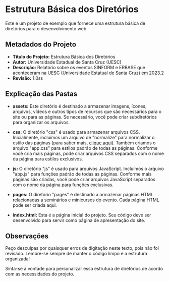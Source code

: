 # Estrutura Básica dos Diretórios

Este é um projeto de exemplo que fornece uma estrutura básica de diretórios para o desenvolvimento web.

## Metadados do Projeto

- **Título do Projeto:** Estrutura Básica dos Diretórios
- **Autor:** Universidade Estadual de Santa Cruz (UESC)
- **Descrição:** Relatório sobre os eventos SINFORM e ERBASE que aconteceram na UESC (Universidade Estatual de Santa Cruz) em 2023.2
- **Revisão:** 1.0ss

## Explicação das Pastas

- **assets:** Este diretório é destinado a armazenar imagens, ícones, arquivos, vídeos e outros tipos de recursos que são necessários para o site ou para as páginas. Se necessário, você pode criar subdiretórios para organizar os arquivos.

- **css:** O diretório "css" é usado para armazenar arquivos CSS. Inicialmente, incluímos um arquivo de "normalize" para normalizar o estilo das páginas (para saber mais, [clique aqui](https://www.alura.com.br/artigos/o-que-e-reset-css#normalize:-o-que-e)). Também criamos o arquivo "app.css" para estilos padrão de todas as páginas. Conforme você cria mais páginas, pode criar arquivos CSS separados com o nome da página para estilos exclusivos.

- **js:** O diretório "js" é usado para arquivos JavaScript. Incluímos o arquivo "app.js" para funções padrão de todas as páginas. Conforme mais páginas são criadas, você pode criar arquivos JavaScript separados com o nome da página para funções exclusivas.

- **pages:** O diretório "pages" é destinado a armazenar páginas HTML relacionadas a seminários e minicursos do evento. Cada página HTML pode ser criada aqui.

- **index.html:** Esta é a página inicial do projeto. Seu código deve ser desenvolvido para servir como página de apresentação do site.

## Observações

Peço desculpas por quaisquer erros de digitação neste texto, pois não foi revisado. Lembre-se sempre de manter o código limpo e a estrutura organizada!

Sinta-se à vontade para personalizar essa estrutura de diretórios de acordo com as necessidades do projeto.
